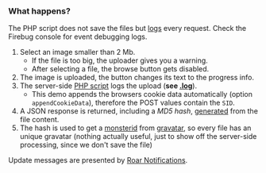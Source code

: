 ### What happens?

The PHP script does not save the files but [logs](../script.log) every request. Check the Firebug console for event debugging logs.

1. Select an image smaller than 2 Mb.
	* If the file is too big, the uploader gives you a warning.
	* After selecting a file, the browse button gets disabled.
2. The image is uploaded, the button changes its text to the progress info.
3. The server-side [PHP script](../script.php) logs the upload (**see [.log](../script.log)**).
	* This demo appends the browsers cookie data automatically (option `appendCookieData`), therefore the POST values contain the `SID`.
4. A JSON response is returned, including a *MD5 hash*, [generated](http://docs.php.net/manual/en/function.md5-file.php) from the file content.
5. The hash is used to get a [monsterid](http://scott.sherrillmix.com/blog/blogger/wp_monsterid/) from [gravatar](http://en.gravatar.com/site/implement/url), so every file has an unique gravatar (nothing actually useful, just to show off the server-side processing, since we don't save the file)

Update messages are presented by [Roar Notifications](http://digitarald.de/project/roar/).